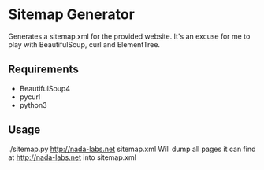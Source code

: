# Sitemap Generator #

Generates a sitemap.xml for the provided website. It's an excuse for me
to play with BeautifulSoup, curl and ElementTree.

## Requirements ##
 * BeautifulSoup4
 * pycurl
 * python3

## Usage ##
  ./sitemap.py http://nada-labs.net sitemap.xml
Will dump all pages it can find at http://nada-labs.net into sitemap.xml

